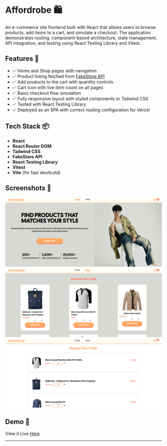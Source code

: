 # Affordrobe 🛍️

An e-commerce site frontend built with React that allows users to browse products, add items to a cart, and simulate a checkout. The application demonstrates routing, component-based architecture, state management, API integration, and testing using React Testing Library and Vitest.

## Features 🚀

- ✅ Home and Shop pages with navigation
- ✅ Product listing fetched from [FakeStore API](https://fakestoreapi.com/)
- ✅ Add products to the cart with quantity controls
- ✅ Cart icon with live item count on all pages
- ✅ Basic checkout flow simulation
- ✅ Fully responsive layout with styled components or Tailwind CSS
- ✅ Tested with React Testing Library
- ✅ Deployed as an SPA with correct routing configuration for Vercel

## Tech Stack 📦

- **React**
- **React Router DOM**
- **Tailwind CSS**
- **FakeStore API**
- **React Testing Library**
- **Vitest**
- **Vite** (for fast dev/build)

## Screenshots 📸

![](/public/screenshot1.png) ![](/public/screenshot2.png) ![](/public/screenshot3.png)

## Demo 🥁

View it Live [Here](https://affordrobe.vercel.app/)

----